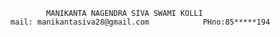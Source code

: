               MANIKANTA NAGENDRA SIVA SWAMI KOLLI
      mail: manikantasiva28@gmail.com            PHno:85*****194 
     
     
     